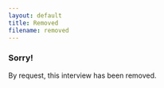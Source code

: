 ```yaml
---
layout: default
title: Removed
filename: removed
---
```


### Sorry!

By request, this interview has been removed.
